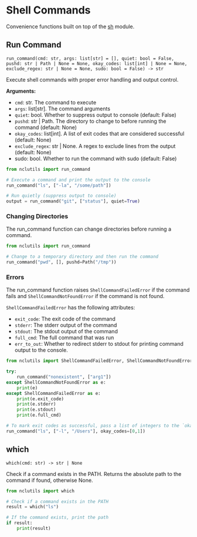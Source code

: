 # Shell Commands

Convenience functions built on top of the [sh](https://github.com/amoffat/sh) module.

## Run Command

`run_command(cmd: str, args: list[str] = [], quiet: bool = False, pushd: str | Path | None = None, okay_codes: list[int] | None = None, exclude_regex: str | None = None, sudo: bool = False) -> str`

Execute shell commands with proper error handling and output control.

**Arguments:**

-   `cmd`: str. The command to execute
-   `args`: list[str]. The command arguments
-   `quiet`: bool. Whether to suppress output to console (default: False)
-   `pushd`: str | Path. The directory to change to before running the command (default: None)
-   `okay_codes`: list[int]. A list of exit codes that are considered successful (default: None)
-   `exclude_regex`: str | None. A regex to exclude lines from the output (default: None)
-   sudo: bool. Whether to run the command with sudo (default: False)

```python
from nclutils import run_command

# Execute a command and print the output to the console
run_command("ls", ["-la", "/some/path"])

# Run quietly (suppress output to console)
output = run_command("git", ["status"], quiet=True)
```

### Changing Directories

The run_command function can change directories before running a command.

```python
from nclutils import run_command

# Change to a temporary directory and then run the command
run_command("pwd", [], pushd=Path("/tmp"))
```

### Errors

The run_command function raises `ShellCommandFailedError` if the command fails and `ShellCommandNotFoundError` if the command is not found.

`ShellCommandFailedError` has the following attributes:

-   `exit_code`: The exit code of the command
-   `stderr`: The stderr output of the command
-   `stdout`: The stdout output of the command
-   `full_cmd`: The full command that was run
-   `err_to_out`: Whether to redirect stderr to stdout for printing command output to the console.

```python
from nclutils import ShellCommandFailedError, ShellCommandNotFoundError

try:
    run_command("nonexistent", ["arg1"])
except ShellCommandNotFoundError as e:
    print(e)
except ShellCommandFailedError as e:
    print(e.exit_code)
    print(e.stderr)
    print(e.stdout)
    print(e.full_cmd)

# To mark exit codes as successful, pass a list of integers to the `okay_codes` parameter.
run_command("ls", ["-l", "/Users"], okay_codes=[0,1])
```

## which

`which(cmd: str) -> str | None`

Check if a command exists in the PATH. Returns the absolute path to the command if found, otherwise None.

```python
from nclutils import which

# Check if a command exists in the PATH
result = which("ls")

# If the command exists, print the path
if result:
    print(result)
```

